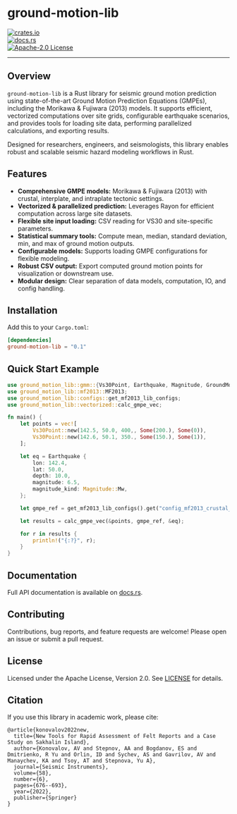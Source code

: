 # ground-motion-lib

[![crates.io](https://img.shields.io/crates/v/ground-motion-lib.svg)](https://crates.io/crates/ground-motion-lib)  
[![docs.rs](https://docs.rs/ground-motion-lib/badge.svg)](https://docs.rs/ground-motion-lib)  
[![Apache-2.0 License](https://img.shields.io/badge/license-Apache--2.0-blue)](LICENSE)

---

## Overview

`ground-motion-lib` is a Rust library for seismic ground motion prediction
using state-of-the-art Ground Motion Prediction Equations (GMPEs), including
the Morikawa & Fujiwara (2013) models. It supports efficient, vectorized
computations over site grids, configurable earthquake scenarios, and provides
tools for loading site data, performing parallelized calculations, and
exporting results.

Designed for researchers, engineers, and seismologists, this library enables
robust and scalable seismic hazard modeling workflows in Rust.

## Features

- **Comprehensive GMPE models:** Morikawa & Fujiwara (2013) with crustal,
  interplate, and intraplate tectonic settings.
- **Vectorized & parallelized prediction:** Leverages Rayon for efficient
  computation across large site datasets.
- **Flexible site input loading:** CSV reading for VS30 and site-specific
  parameters.
- **Statistical summary tools:** Compute mean, median, standard deviation, min,
  and max of ground motion outputs.
- **Configurable models:** Supports loading GMPE configurations for flexible
  modeling.
- **Robust CSV output:** Export computed ground motion points for visualization
   or downstream use.
- **Modular design:** Clear separation of data models, computation, IO, and
  config handling.

## Installation

Add this to your `Cargo.toml`:

```toml
[dependencies]
ground-motion-lib = "0.1"
```

## Quick Start Example

```rust
use ground_motion_lib::gmm::{Vs30Point, Earthquake, Magnitude, GroundMotionModeling};
use ground_motion_lib::mf2013::MF2013;
use ground_motion_lib::configs::get_mf2013_lib_configs;
use ground_motion_lib::vectorized::calc_gmpe_vec;

fn main() {
    let points = vec![
        Vs30Point::new(142.5, 50.0, 400,, Some(200.), Some(0)),
        Vs30Point::new(142.6, 50.1, 350., Some(150.), Some(1)),
    ];

    let eq = Earthquake {
        lon: 142.4,
        lat: 50.0,
        depth: 10.0,
        magnitude: 6.5,
        magnitude_kind: Magnitude::Mw,
    };

    let gmpe_ref = get_mf2013_lib_configs().get("config_mf2013_crustal_pga").unwrap();

    let results = calc_gmpe_vec(&points, gmpe_ref, &eq);

    for r in results {
        println!("{:?}", r);
    }
}
```

## Documentation

Full API documentation is available on [docs.rs](https://docs.rs/ground-motion-lib).

## Contributing

Contributions, bug reports, and feature requests are welcome! Please open an
issue or submit a pull request.

## License

Licensed under the Apache License, Version 2.0. See
[LICENSE](https://github.com/geophystech/GroundMotion.rs/blob/main/LICENSE) for
details.

## Citation

If you use this library in academic work, please cite:

```text
@article{konovalov2022new,
  title={New Tools for Rapid Assessment of Felt Reports and a Case Study on Sakhalin Island},
  author={Konovalov, AV and Stepnov, AA and Bogdanov, ES and Dmitrienko, R Yu and Orlin, ID and Sychev, AS and Gavrilov, AV and Manaychev, KA and Tsoy, AT and Stepnova, Yu A},
  journal={Seismic Instruments},
  volume={58},
  number={6},
  pages={676--693},
  year={2022},
  publisher={Springer}
}
```
